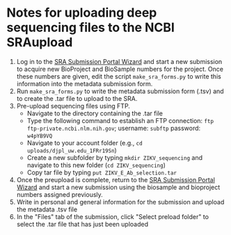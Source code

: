 # Notes for uploading deep sequencing files to the NCBI SRAupload

1. Log in to the [SRA Submission Portal Wizard](https://submit-ncbi-nlm-nih-gov.offcampus.lib.washington.edu/subs/sra/) and start a new submission to acquire new BioProject and BioSample numbers for the project. Once these numbers are given, edit the script `make_sra_forms.py` to write this information into the metadata submission form.
2. Run `make_sra_forms.py` to write the metadata submission form (.tsv) and to create the .tar file to upload to the SRA.
3. Pre-upload sequencing files using FTP.
    - Navigate to the directory containing the .tar file
    - Type the following command to establish an FTP connection: `ftp ftp-private.ncbi.nlm.nih.gov`;
      username: `subftp`
      password:  `w4pYB9VQ`
    - Navigate to your account folder (e.g., `cd uploads/djpl_uw.edu_1FRr19Sn`)
    - Create a new subfolder by typing `mkdir ZIKV_sequencing` and navigate to this new folder (`cd ZIKV_sequencing`)
    - Copy tar file by typing `put ZIKV_E_Ab_selection.tar`
4. Once the preupload is complete, return to the [SRA Submission Portal Wizard](https://submit-ncbi-nlm-nih-gov.offcampus.lib.washington.edu/subs/sra/) and start a new submission using the biosample and bioproject numbers assigned previously.
5. Write in personal and general information for the submission and upload the metadata .tsv file
6. In the "Files" tab of the submission, click "Select preload folder" to select the .tar file that has just been uploaded

